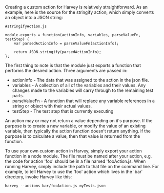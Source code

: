 

Creating a custom action for Harvey is relatively straightforward. As an example, here is the source for the stringify action, which simply converts an object into a JSON string:

```
#stringifyAction.js

module.exports = function(actionInfo, variables, parseValueFn, testStep) {
	var parsedActionInfo = parseValueFn(actionInfo);

	return JSON.stringify(parsedActionInfo);
};
```

The first thing to note is that the module just exports a function that performs the desired action.  Three arguments are passed in:
- actionInfo - The data that was assigned to the action in the json file.
- variables - A collection of all of the variables and their values.  Any changes made to the variables will carry through to the remaining test parts.
- parseValueFn - A function that will replace any variable references in a string or object with their actual values.
- testStep - The test step that is currently executing

An action may or may not return a value depending on it's purpose. If the purpose is to create a new variable, or modify the value of an existing variable, then typically the action function doesn't return anything.  If the purpose is to calculate a value, then that value is returned from the function.

To use your own custom action in Harvey, simply export your action function in a node module.  The file must be named after your action, e.g. the code for action 'foo' should be in a file named 'fooAction.js. When running Harvey, simply include the path to that file on the command line. For example, to tell Harvey to use the 'foo' action which lives in the 'bar' directory, invoke Harvey like this:

```
harvey --actions bar/fooAction.js myTests.json
```